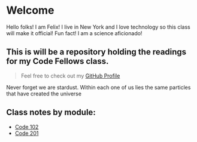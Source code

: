 # Welcome

Hello folks! I am Felix! I live in New York and I love technology so this class will make it official! Fun fact! I am a science aficionado!

## This is will be a repository holding the readings for my Code Fellows class.



> Feel free to check out my [GitHub Profile](https://github.com/f-taveras)

Never forget we are stardust. Within each one of us lies the same particles that have created the universe 

## Class notes by module:
* [Code 102](102/102TableOfContent.md)
* [Code 201](./201/classNotes/201classNotes.md)

